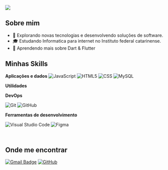 ![](https://komarev.com/ghpvc/?username=Emanoel-Ribeiro&color=006bed)

## Sobre mim

- 🤔 Explorando novas tecnologias e desenvolvendo soluções de software.
- 🎓 Estudando Informatica para internet no Instituto federal catarinense.
- 🌱 Aprendendo mais sobre Dart & Flutter

## Minhas Skills

**Aplicações e dados**
![JavaScript](https://img.shields.io/badge/-JavaScript-333333?style=flat&logo=javascript)
![HTML5](https://img.shields.io/badge/-HTML5-333333?style=flat&logo=HTML5)
![CSS](https://img.shields.io/badge/-CSS-333333?style=flat&logo=CSS3&logoColor=1572B6)
![MySQL](https://img.shields.io/badge/-MySQL-333333?style=flat&logo=mysql)


**Utilidades**


**DevOps**

![Git](https://img.shields.io/badge/-Git-333333?style=flat&logo=git)
![GitHub](https://img.shields.io/badge/-GitHub-333333?style=flat&logo=github)

**Ferramentas de desenvolvimento**

![Visual Studio Code](https://img.shields.io/badge/-Visual%20Studio%20Code-333333?style=flat&logo=visual-studio-code&logoColor=007ACC)
![Figma](https://img.shields.io/badge/-Figma-333333?style=flat&logo=figma&logoColor=007ACC)

<br/>

## Onde me encontrar

[![Gmail Badge](https://img.shields.io/badge/-emanoelribeiro.ifc@gmail.com-006bed?style=flat-square&logo=Gmail&logoColor=white&link=mailto:emanoelribeiro.ifc@gmail.com)](mailto:emanoelribeiro.ifc@gmail.com)
[![GitHub](https://img.shields.io/github/followers/Emanoel-Ribeiro?label=follow&style=social)](https://github.com/Emanoel-Ribeiro)





